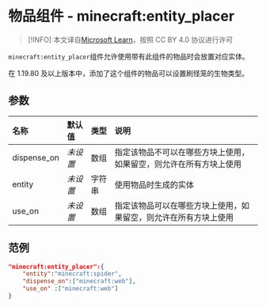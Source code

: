 # 物品组件 - minecraft:entity_placer
> [!INFO]
> 本文译自[Microsoft Learn](https://learn.microsoft.com/en-us/minecraft/creator/)，按照 CC BY 4.0 协议进行许可


`minecraft:entity_placer`组件允许使用带有此组件的物品时会放置对应实体。

在 1.19.80 及以上版本中，添加了这个组件的物品可以设置刷怪笼的生物类型。

## 参数

| 名称 | 默认值 | 类型 | 说明  |
|:----------|:----------|:----------|:----------|
| dispense_on | *未设置* | 数组 | 指定该物品不可以在哪些方块上使用，如果留空，则允许在所有方块上使用 |
| entity | *未设置* | 字符串 | 使用物品时生成的实体 |
| use_on | *未设置* | 数组 | 指定该物品可以在哪些方块上使用，如果留空，则允许在所有方块上使用 |

## 范例

```json
"minecraft:entity_placer":{
    "entity":"minecraft:spider",
    "dispense_on":["minecraft:web"],
    "use_on" :["minecraft:web"]
}
```
